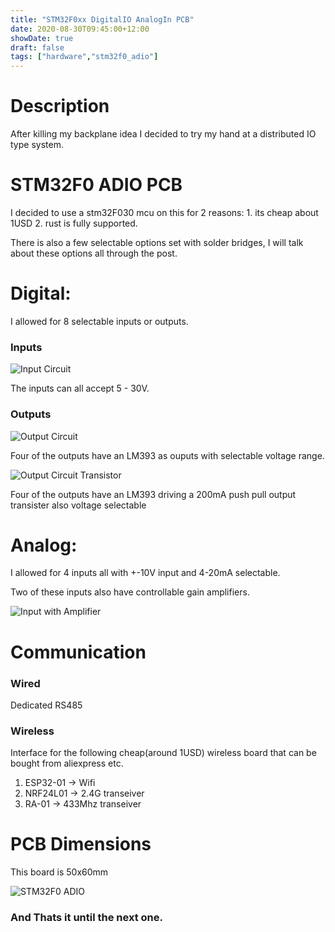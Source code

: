 ```yaml
---
title: "STM32F0xx DigitalIO AnalogIn PCB"
date: 2020-08-30T09:45:00+12:00
showDate: true
draft: false
tags: ["hardware","stm32f0_adio"]
---
```


# Description

After killing my backplane idea I decided to try my hand at a distributed IO type system.

# STM32F0 ADIO PCB

I decided to use a stm32F030 mcu on this for 2 reasons: 1. its cheap about 1USD 2. rust is fully supported.

There is also a few selectable options set with solder bridges, I will talk about these options all through the post.

# Digital:

I allowed for 8 selectable inputs or outputs.

### Inputs

![Input Circuit](/AkadupTinker/gallery/input.png)

The inputs can all accept 5 - 30V.


### Outputs

![Output Circuit](/AkadupTinker/gallery/output_lm393.png)

Four of the outputs have an LM393 as ouputs with selectable voltage range.

![Output Circuit Transistor](/AkadupTinker/gallery/output_lm393_transistor.png)

Four of the outputs have an LM393 driving a 200mA push pull output transister also voltage selectable

# Analog:

I allowed for 4 inputs all with +-10V input and 4-20mA selectable.

Two of these inputs also have controllable gain amplifiers.

![Input with Amplifier](/AkadupTinker/gallery/analog_in_with_amp.png)

# Communication

### Wired

Dedicated RS485

### Wireless

Interface for the following cheap(around 1USD) wireless board that can be bought from aliexpress etc.

1. ESP32-01 -> Wifi 
2. NRF24L01 -> 2.4G transeiver
3. RA-01 -> 433Mhz transeiver

# PCB Dimensions

This board is 50x60mm 

![STM32F0 ADIO](/AkadupTinker/gallery/stm32_adio.png)


### __And Thats it until the next one.__